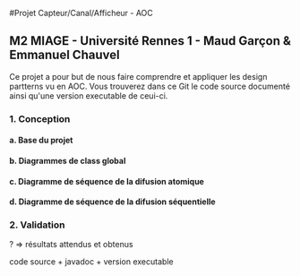 #Projet Capteur/Canal/Afficheur - AOC
## M2 MIAGE - Université Rennes 1 - Maud Garçon & Emmanuel Chauvel

Ce projet a pour but de nous faire comprendre et appliquer les design partterns vu en AOC.
Vous trouverez dans ce Git le code source documenté ainsi qu'une version executable de ceui-ci.

### 1. Conception
#### a. Base du projet

#### b. Diagrammes de class global

#### c. Diagramme de séquence de la difusion atomique

#### d. Diagramme de séquence de la difusion séquentielle

### 2. Validation

? => résultats attendus et obtenus


code source + javadoc + version executable
